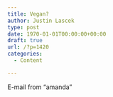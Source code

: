 ```yaml
---
title: Vegan?
author: Justin Lascek
type: post
date: 1970-01-01T00:00:00+00:00
draft: true
url: /?p=1420
categories:
  - Content

---
```

E-mail from &#8220;amanda&#8221;
